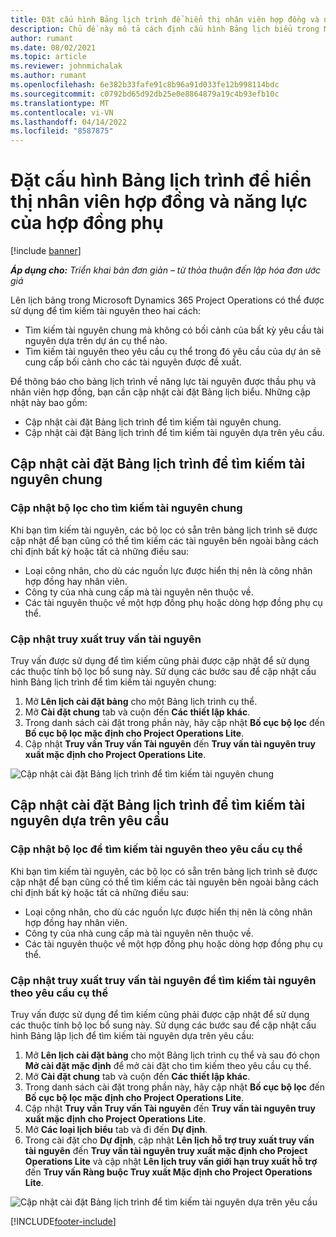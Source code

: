 ```yaml
---
title: Đặt cấu hình Bảng lịch trình để hiển thị nhân viên hợp đồng và năng lực của hợp đồng phụ
description: Chủ đề này mô tả cách định cấu hình Bảng lịch biểu trong Microsoft Dynamics 365 Project Operations để hiển thị năng lực nguồn lực theo hợp đồng phụ khi nhân sự yêu cầu nguồn lực của dự án.
author: rumant
ms.date: 08/02/2021
ms.topic: article
ms.reviewer: johnmichalak
ms.author: rumant
ms.openlocfilehash: 6e382b33fafe91c8b96a91d033fe12b998114bdc
ms.sourcegitcommit: c0792bd65d92db25e0e8864879a19c4b93efb10c
ms.translationtype: MT
ms.contentlocale: vi-VN
ms.lasthandoff: 04/14/2022
ms.locfileid: "8587875"
---
```

# <a name="configure-schedule-board-to-show-contract-workers-and-subcontracted-capacity"></a>Đặt cấu hình Bảng lịch trình để hiển thị nhân viên hợp đồng và năng lực của hợp đồng phụ 

[!include [banner](../../includes/dataverse-preview.md)]

_**Áp dụng cho:** Triển khai bản đơn giản – từ thỏa thuận đến lập hóa đơn ước giá_

Lên lịch bảng trong Microsoft Dynamics 365 Project Operations có thể được sử dụng để tìm kiếm tài nguyên theo hai cách:

- Tìm kiếm tài nguyên chung mà không có bối cảnh của bất kỳ yêu cầu tài nguyên dựa trên dự án cụ thể nào.
- Tìm kiếm tài nguyên theo yêu cầu cụ thể trong đó yêu cầu của dự án sẽ cung cấp bối cảnh cho các tài nguyên được đề xuất.

Để thông báo cho bảng lịch trình về năng lực tài nguyên được thầu phụ và nhân viên hợp đồng, bạn cần cập nhật cài đặt Bảng lịch biểu. Những cập nhật này bao gồm: 
- Cập nhật cài đặt Bảng lịch trình để tìm kiếm tài nguyên chung.
- Cập nhật cài đặt Bảng lịch trình để tìm kiếm tài nguyên dựa trên yêu cầu.

## <a name="update-schedule-board-settings-for-general-resource-search"></a>Cập nhật cài đặt Bảng lịch trình để tìm kiếm tài nguyên chung
### <a name="update-filters-for-general-resource-search"></a>Cập nhật bộ lọc cho tìm kiếm tài nguyên chung
Khi bạn tìm kiếm tài nguyên, các bộ lọc có sẵn trên bảng lịch trình sẽ được cập nhật để bạn cũng có thể tìm kiếm các tài nguyên bên ngoài bằng cách chỉ định bất kỳ hoặc tất cả những điều sau:
  - Loại công nhân, cho dù các nguồn lực được hiển thị nên là công nhân hợp đồng hay nhân viên.
  - Công ty của nhà cung cấp mà tài nguyên nên thuộc về.
  - Các tài nguyên thuộc về một hợp đồng phụ hoặc dòng hợp đồng phụ cụ thể.
    
### <a name="update-retrieve-resource-query"></a>Cập nhật truy xuất truy vấn tài nguyên
Truy vấn được sử dụng để tìm kiếm cũng phải được cập nhật để sử dụng các thuộc tính bộ lọc bổ sung này. Sử dụng các bước sau để cập nhật cấu hình Bảng lịch trình để tìm kiếm tài nguyên chung:  
1. Mở **Lên lịch cài đặt bảng** cho một Bảng lịch trình cụ thể.
2. Mở **Cài đặt chung** tab và cuộn đến **Các thiết lập khác**.
3. Trong danh sách cài đặt trong phần này, hãy cập nhật **Bố cục bộ lọc** đến **Bố cục bộ lọc mặc định cho Project Operations Lite**.
4. Cập nhật **Truy vấn Truy vấn Tài nguyên** đến **Truy vấn tài nguyên truy xuất mặc định cho Project Operations Lite**.

![Cập nhật cài đặt Bảng lịch trình để tìm kiếm tài nguyên chung](../media/BoardSettings.png)  

## <a name="update-schedule-board-settings-for-requirementbased-resource-search"></a>Cập nhật cài đặt Bảng lịch trình để tìm kiếm tài nguyên dựa trên yêu cầu
### <a name="update-filters-for-requirement-specific-resource-search"></a>Cập nhật bộ lọc để tìm kiếm tài nguyên theo yêu cầu cụ thể 
Khi bạn tìm kiếm tài nguyên, các bộ lọc có sẵn trên bảng lịch trình sẽ được cập nhật để bạn cũng có thể tìm kiếm các tài nguyên bên ngoài bằng cách chỉ định bất kỳ hoặc tất cả những điều sau:
 - Loại công nhân, cho dù các nguồn lực được hiển thị nên là công nhân hợp đồng hay nhân viên.
 - Công ty của nhà cung cấp mà tài nguyên nên thuộc về.
 - Các tài nguyên thuộc về một hợp đồng phụ hoặc dòng hợp đồng phụ cụ thể.

### <a name="update-retrieve-resource-query-for-requirement-specific-resource-search"></a>Cập nhật truy xuất truy vấn tài nguyên để tìm kiếm tài nguyên theo yêu cầu cụ thể 
Truy vấn được sử dụng để tìm kiếm cũng phải được cập nhật để sử dụng các thuộc tính bộ lọc bổ sung này. Sử dụng các bước sau để cập nhật cấu hình Bảng lập lịch để tìm kiếm tài nguyên dựa trên yêu cầu:

1. Mở **Lên lịch cài đặt bảng** cho một Bảng lịch trình cụ thể và sau đó chọn **Mở cài đặt mặc định** để mở cài đặt cho tìm kiếm theo yêu cầu cụ thể.
2. Mở **Cài đặt chung** tab và cuộn đến **Các thiết lập khác**.
3. Trong danh sách cài đặt trong phần này, hãy cập nhật **Bố cục bộ lọc** đến **Bố cục bộ lọc mặc định cho Project Operations Lite**.
4. Cập nhật **Truy vấn Truy vấn Tài nguyên** đến **Truy vấn tài nguyên truy xuất mặc định cho Project Operations Lite**.
5. Mở **Các loại lịch biểu** tab và đi đến **Dự định**.
6. Trong cài đặt cho **Dự định**, cập nhật **Lên lịch hỗ trợ truy xuất truy vấn tài nguyên** đến **Truy vấn tài nguyên truy xuất mặc định cho Project Operations Lite** và cập nhật **Lên lịch truy vấn giới hạn truy xuất hỗ trợ** đến **Truy vấn Ràng buộc Truy xuất Mặc định cho Project Operations Lite**.

![Cập nhật cài đặt Bảng lịch trình để tìm kiếm tài nguyên dựa trên yêu cầu](../media/SASettings.png)  

[!INCLUDE[footer-include](../../includes/footer-banner.md)]
